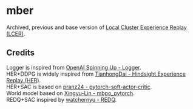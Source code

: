 # mber

Archived, previous and base version of [Local Cluster Experience Replay (LCER)](https://github.com/szahlner/lcer).

## Credits
 
Logger is inspired from [OpenAI Spinning Up - Logger](https://spinningup.openai.com/en/latest/utils/logger.html?highlight=logger).  
HER+DDPG is widely inspired from [TianhongDai - Hindsight Experience Replay (HER)](https://github.com/TianhongDai/hindsight-experience-replay).  
HER+SAC is based on [pranz24 - pytorch-soft-actor-critic](https://github.com/pranz24/pytorch-soft-actor-critic).  
World model based on [Xingyu-Lin - mbpo_pytorch](https://github.com/Xingyu-Lin/mbpo_pytorch).  
REDQ+SAC inspired by [watchernyu - REDQ](https://github.com/watchernyu/REDQ).